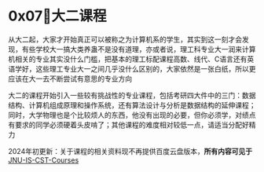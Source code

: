 # 0x07🤣大二课程

从大二起，大家才开始真正可以被称之为计算机系的学生，其实到这一刻才会发现，有些学校大一搞大类养蛊不是没有道理，亦或者说，理工科专业大一润来计算机相关的专业其实没什么门槛，把基本的理工标配课程高数、线代、C语言还有英语学好，这些理工专业大一之间几乎没什么区别的，大家依然是一张白纸，所以更应该在大一去不断尝试有意思的专业方向

大二的课程开始引入一些较有挑战性的专业课程，包括考研四大件中的三门：数据结构、计算机组成原理和操作系统，还有算法设计与分析是数据结构的延伸课程；同时，大学物理也是个比较烦人的东西，他没有出现的必要，但你必须学，对绩点有要求的同学必须硬着头皮啃了；其他课程的难度相对较低一点，请适当分配好精力

2024年初更新：关于课程的相关资料现不再提供百度云盘版本，**所有内容可见于**[JNU-IS-CST-Courses](https://github.com/H3Art-q/JNU-IS-CST-Courses)